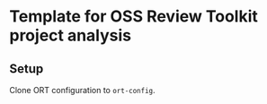 # Template for OSS Review Toolkit project analysis

## Setup

Clone ORT configuration to `ort-config`.
